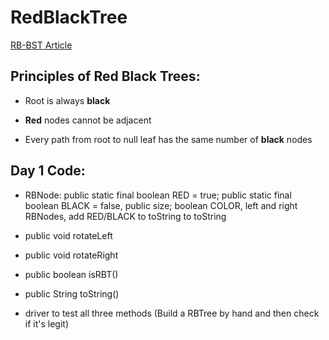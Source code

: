 # RedBlackTree

[RB-BST Article](https://www.geeksforgeeks.org/red-black-tree-set-1-introduction-2/)

## Principles of Red Black Trees:

* Root is always **black**

* **Red** nodes cannot be adjacent

* Every path from root to null leaf has the same number of **black** nodes

## Day 1 Code:

* RBNode:
 public static final boolean RED = true; public static final boolean BLACK = false, public size; boolean COLOR, left and right RBNodes, add RED/BLACK to toString to toString

* public void rotateLeft

* public void rotateRight

* public boolean isRBT()

* public String toString()

* driver to test all three methods (Build a RBTree by hand and then check if it's legit)


